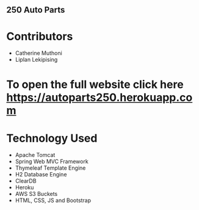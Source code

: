 ## 250 Auto Parts

# Contributors
* Catherine Muthoni
* Liplan Lekipising

# To open the full website click here https://autoparts250.herokuapp.com

# Technology Used
* Apache Tomcat
* Spring Web MVC Framework
* Thymeleaf Template Engine
* H2 Database Engine
* ClearDB
* Heroku
* AWS S3 Buckets
* HTML, CSS, JS and Bootstrap




